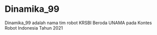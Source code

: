 # Dinamika_99
Dinamika_99 adalah nama tim robot KRSBI Beroda UNAMA pada Kontes Robot Indonesia Tahun 2021
